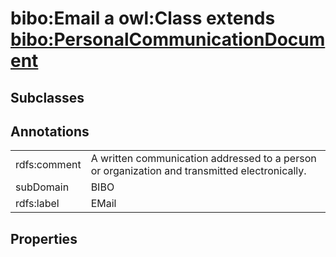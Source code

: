 # bibo:Email a owl:Class extends [bibo:PersonalCommunicationDocument](/ontology/bibo/PersonalCommunicationDocument)

## Subclasses

## Annotations

|||
|-----|-----|
|rdfs:comment|A written communication addressed to a person or organization and transmitted electronically.|
|subDomain|BIBO|
|rdfs:label|EMail|

## Properties

